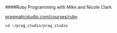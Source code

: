 ####Ruby Programming
with Mike and Nicole Clark

[pragmaticstudio.com/courses/ruby](https://online.pragmaticstudio.com/courses/ruby)

```
cd ~/prag_studio/prag_studio
```
